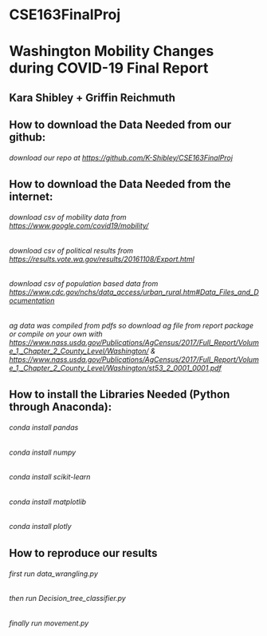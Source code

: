 # CSE163FinalProj

# Washington Mobility Changes during COVID-19 Final Report

## Kara Shibley + Griffin Reichmuth

## How to download the Data Needed from our github:
###### download our repo at https://github.com/K-Shibley/CSE163FinalProj

## How to download the Data Needed from the internet:
###### download csv of mobility data from https://www.google.com/covid19/mobility/
###### download csv of political results from https://results.vote.wa.gov/results/20161108/Export.html
###### download csv of population based data from https://www.cdc.gov/nchs/data_access/urban_rural.htm#Data_Files_and_Documentation
###### ag data was compiled from pdfs so download ag file from report package or compile on your own with https://www.nass.usda.gov/Publications/AgCensus/2017/Full_Report/Volume_1,_Chapter_2_County_Level/Washington/ & https://www.nass.usda.gov/Publications/AgCensus/2017/Full_Report/Volume_1,_Chapter_2_County_Level/Washington/st53_2_0001_0001.pdf

## How to install the Libraries Needed (Python through Anaconda):
###### conda install pandas
###### conda install numpy
###### conda install scikit-learn
###### conda install matplotlib
###### conda install plotly

## How to reproduce our results
###### first run data_wrangling.py
###### then run Decision_tree_classifier.py
###### finally run movement.py
